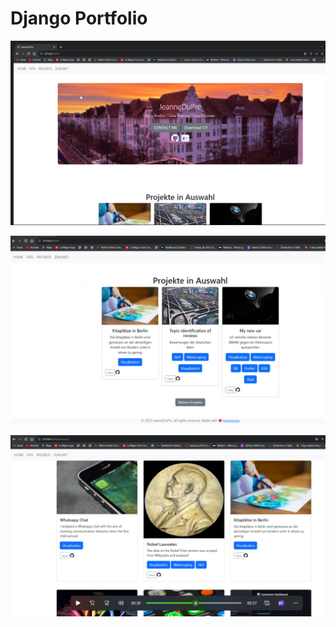 # Django Portfolio

![alt image](https://github.com/JeanneDuPre/django_portfolio/blob/main/images/Screenshot%202024-04-06%20230054.png)

![alt image](https://github.com/JeanneDuPre/django_portfolio/blob/main/images/Screenshot%202024-04-06%20230204.png)

![alt image](https://github.com/JeanneDuPre/django_portfolio/blob/main/images/Screenshot%202024-04-06%20230241.png)

